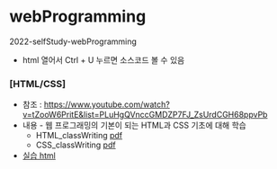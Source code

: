 # webProgramming
2022-selfStudy-webProgramming
* html 열어서 Ctrl + U 누르면 소스코드 볼 수 있음

### [HTML/CSS]
  * 참조 : https://www.youtube.com/watch?v=tZooW6PritE&list=PLuHgQVnccGMDZP7FJ_ZsUrdCGH68ppvPb
  * 내용 - 웹 프로그래밍의 기본이 되는 HTML과 CSS 기초에 대해 학습
    * HTML_classWriting [pdf](https://juheefatal.github.io/webProgramming/classWriting/ClassWriting_HTML.pdf)
    * CSS_classWriting [pdf]()
  * [실습 html](https://juheefatal.github.io/webProgramming/firstWebSite/index.html)
    
